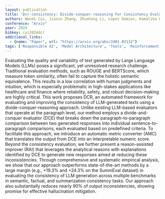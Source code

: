 ```yaml
---
layout: publication
title: 'Dcr-consistency: Divide-conquer-reasoning For Consistency Evaluation And Improvement Of Large Language Models'
authors: Wendi Cui, Jiaxin Zhang, Zhuohang Li, Lopez Damien, Kamalika Das, Bradley Malin, Sricharan Kumar
conference: "Arxiv"
year: 2024
bibkey: cui2024dcr
additional_links:
  - {name: "Paper", url: "https://arxiv.org/abs/2401.02132"}
tags: ['Responsible AI', 'Model Architecture', 'Tools', 'Reinforcement Learning', 'RAG', 'BERT', 'Interpretability and Explainability', 'Applications']
---
```

Evaluating the quality and variability of text generated by Large Language
Models (LLMs) poses a significant, yet unresolved research challenge.
Traditional evaluation methods, such as ROUGE and BERTScore, which measure
token similarity, often fail to capture the holistic semantic equivalence. This
results in a low correlation with human judgments and intuition, which is
especially problematic in high-stakes applications like healthcare and finance
where reliability, safety, and robust decision-making are highly critical. This
work proposes DCR, an automated framework for evaluating and improving the
consistency of LLM-generated texts using a divide-conquer-reasoning approach.
Unlike existing LLM-based evaluators that operate at the paragraph level, our
method employs a divide-and-conquer evaluator (DCE) that breaks down the
paragraph-to-paragraph comparison between two generated responses into
individual sentence-to-paragraph comparisons, each evaluated based on
predefined criteria. To facilitate this approach, we introduce an automatic
metric converter (AMC) that translates the output from DCE into an
interpretable numeric score. Beyond the consistency evaluation, we further
present a reason-assisted improver (RAI) that leverages the analytical reasons
with explanations identified by DCE to generate new responses aimed at reducing
these inconsistencies. Through comprehensive and systematic empirical analysis,
we show that our approach outperforms state-of-the-art methods by a large
margin (e.g., +19.3% and +24.3% on the SummEval dataset) in evaluating the
consistency of LLM generation across multiple benchmarks in semantic, factual,
and summarization consistency tasks. Our approach also substantially reduces
nearly 90% of output inconsistencies, showing promise for effective
hallucination mitigation.
